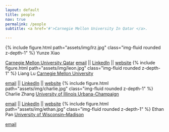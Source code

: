 ```yaml
---
layout: default
title: people
nav: true
permalink: /people
subtitle: <a href='#'>Carnegie Mellon University In Qatar </a>.

---
```


{% include figure.html path="assets/img/lrz.jpg" class="img-fluid rounded z-depth-1" %} Yunze Xiao

[Carnegie Mellon University Qatar](https://qatar.cmu.edu)
[email](mailto:yunzex@andrew.cmu.edu) || [LinkedIn](https://www.linkedin.com/in/yunze-xiao/) || [website](https://algoroxyolo.github.io)
{% include figure.html path="assets/img/leon.jpg" class="img-fluid rounded z-depth-1" %} Liang Lu
[Carnegie Mellon University](https://cmu.edu)

[email](mailto:lianglu@cs.cmu.edu) || [LinkedIn](https://www.linkedin.com/in/leonlianglu/) || [website](https://chaosarium.xyz/)
{% include figure.html path="assets/img/charlie.jpg" class="img-fluid rounded z-depth-1" %} Charlie Zhang
[University of Illinois Urbana-Champaign](https://illinois.edu/)

[email](mailto:weijia4@Illinois.edu) || [LinkedIn](https://www.linkedin.com/in/charlie-zhang-1953b0250/) || [website](https://charliedreemur.wordpress.com/)
{% include figure.html path="assets/img/ethan.jpg" class="img-fluid rounded z-depth-1" %} Ethan Pan
[University of Wisconsin–Madison](https://wisc.edu)

[email](mailto:pan248@wisc.edu)

